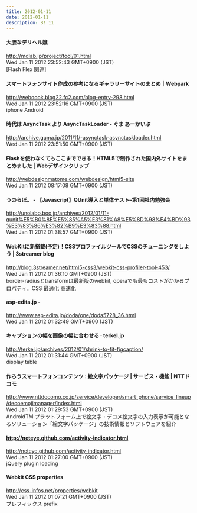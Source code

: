 ```yaml
---
title: 2012-01-11
date: 2012-01-11
description: B! 11
---
```


#### 大胆なデリヘル嬢
http://mdlab.jp/project/tool/01.html<br>
Wed Jan 11 2012 23:52:43 GMT+0900 (JST)<br>
[Flash Flex 関連]


####  スマートフォンサイト作成の参考になるギャラリーサイトのまとめ｜Webpark
http://weboook.blog22.fc2.com/blog-entry-298.html<br>
Wed Jan 11 2012 23:52:16 GMT+0900 (JST)<br>
iphone Android


#### 時代は AsyncTask より AsyncTaskLoader - ぐま あーかいぶ
http://archive.guma.jp/2011/11/-asynctask-asynctaskloader.html<br>
Wed Jan 11 2012 23:51:50 GMT+0900 (JST)<br>


#### Flashを使わなくてもここまでできる！HTML5で制作された国内外サイトをまとめました | Webデザインクリップ
http://webdesignmatome.com/webdesign/html5-site<br>
Wed Jan 11 2012 08:17:08 GMT+0900 (JST)<br>


#### うのらぼ。 - 【Javascript】QUnit導入と単体テスト–第1回社内勉強会
http://unolabo.boo.jp/archives/2012/01/11-qunit%E5%B0%8E%E5%85%A5%E3%81%A8%E5%8D%98%E4%BD%93%E3%83%86%E3%82%B9%E3%83%88.html<br>
Wed Jan 11 2012 01:38:57 GMT+0900 (JST)<br>


#### WebKitに新搭載(予定)！CSSプロファイルツールでCSSのチューニングをしよう | 3streamer blog
http://blog.3streamer.net/html5-css3/webkit-css-profiler-tool-453/<br>
Wed Jan 11 2012 01:36:10 GMT+0900 (JST)<br>
border-radiusとtransformは最新版のwebkit, operaでも最もコストがかかるプロパティ。CSS 最適化 高速化


#### asp-edita.jp - 
http://www.asp-edita.jp/doda/one/doda5728_36.html<br>
Wed Jan 11 2012 01:32:49 GMT+0900 (JST)<br>


#### キャプションの幅を画像の幅に合わせる · terkel.jp
http://terkel.jp/archives/2012/01/shrink-to-fit-figcaption/<br>
Wed Jan 11 2012 01:31:44 GMT+0900 (JST)<br>
display table


#### 作ろうスマートフォンコンテンツ : 絵文字パッケージ | サービス・機能 | NTTドコモ
http://www.nttdocomo.co.jp/service/developer/smart_phone/service_lineup/decoemojimanager/index.html<br>
Wed Jan 11 2012 01:29:53 GMT+0900 (JST)<br>
AndroidTM プラットフォーム上で絵文字・デコメ絵文字の入力表示が可能となるソリューション「絵文字パッケージ」の技術情報とソフトウェアを紹介


#### http://neteye.github.com/activity-indicator.html
http://neteye.github.com/activity-indicator.html<br>
Wed Jan 11 2012 01:27:00 GMT+0900 (JST)<br>
jQuery plugin loading


#### Webkit CSS properties
http://css-infos.net/properties/webkit<br>
Wed Jan 11 2012 01:07:21 GMT+0900 (JST)<br>
プレフィックス prefix


